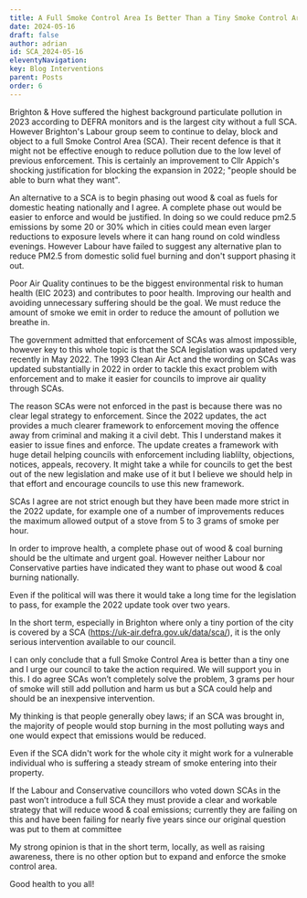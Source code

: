 ```yaml
---
title: A Full Smoke Control Area Is Better Than a Tiny Smoke Control Area
date: 2024-05-16
draft: false
author: adrian
id: SCA_2024-05-16
eleventyNavigation:
key: Blog Interventions
parent: Posts
order: 6
---
```


Brighton & Hove suffered the highest background particulate pollution in 2023 according to DEFRA monitors
and is the largest city without a full SCA.
However Brighton's Labour group seem to continue to delay, block and object to a full Smoke Control Area (SCA).
Their recent defence is that it might not be effective enough to reduce pollution due to the low level of previous enforcement.
This is certainly an improvement to Cllr Appich's shocking justification for blocking the expansion in 2022; "people should be able to burn what they want".

An alternative to a SCA is to begin phasing out wood & coal as fuels for domestic heating nationally and I agree.
A complete phase out would be easier to enforce and would be justified.
In doing so we could reduce pm2.5 emissions by some 20 or 30%
which in cities could mean even larger reductions to exposure levels where it can hang round on cold windless evenings.
However Labour have failed to suggest any alternative plan to reduce PM2.5 from domestic solid fuel burning and don't support phasing it out.

Poor Air Quality continues to be the biggest environmental risk to human health (EIC 2023) and contributes to poor health.
Improving our health and avoiding unnecessary suffering should be the goal.
We must reduce the amount of smoke we emit in order to reduce the amount of pollution we breathe in.

The government admitted that enforcement of SCAs was almost impossible,
however key to this whole topic is that the SCA legislation was updated very recently in May 2022.
The 1993 Clean Air Act and the wording on SCAs was updated substantially in 2022 in order to tackle this exact problem with enforcement
and to make it easier for councils to improve air quality through SCAs.

The reason SCAs were not enforced in the past is because there was no clear legal strategy to enforcement.
Since the 2022 updates, the act provides a much clearer framework to enforcement moving the offence away from criminal and making it a civil debt.
This I understand makes it easier to issue fines and enforce.
The update creates a framework with huge detail helping councils with enforcement including liablilty, objections, notices, appeals, recovery.
It might take a while for councils to get the best out of the new legislation and make use of it
but I believe we should help in that effort and encourage councils to use this new framework.

SCAs I agree are not strict enough but they have been made more strict in the 2022 update,
for example one of a number of improvements reduces the maximum allowed output of a stove from 5 to 3 grams of smoke per hour.

In order to improve health, a complete phase out of wood & coal burning should be the ultimate and urgent goal.
However neither Labour nor Conservative parties have indicated they want to phase out wood & coal burning nationally.

Even if the political will was there it would take a long time for the legislation to pass,
for example the 2022 update took over two years.

In the short term, especially in Brighton where only a tiny portion of the city is covered by a SCA (https://uk-air.defra.gov.uk/data/sca/),
it is the only serious intervention available to our council.

I can only conclude that a full Smoke Control Area is better than a tiny one and I urge our council to take the action required.
We will support you in this.
I do agree SCAs won’t completely solve the problem, 3 grams per hour of smoke will still add pollution and harm us
but a SCA could help and should be an inexpensive intervention.

My thinking is that people generally obey laws; if an SCA was brought in, the majority of people would stop burning in the most polluting ways
and one would expect that emissions would be reduced.

Even if the SCA didn't work for the whole city it might work for a vulnerable individual who is suffering a steady stream of smoke entering into their property.

If the Labour and Conservative councillors who voted down SCAs in the past won’t introduce a full SCA
they must provide a clear and workable strategy that will reduce wood & coal emissions;
currently they are failing on this and have been failing for nearly five years since our original question was put to them at committee

My strong opinion is that in the short term, locally, as well as raising awareness, there is no other option but to expand and enforce the smoke control area.

Good health to you all!
